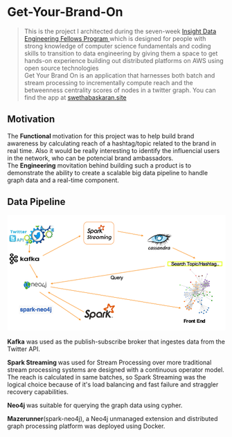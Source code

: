 # Get-Your-Brand-On
> This is the project I architected during the seven-week <a href="http://insightdataengineering.com/">Insight Data Engineering Fellows Program </a>
which is designed for people with strong knowledge of computer science fundamentals and coding skills to transition to data engineering by giving them a space to get hands-on experience building out distributed platforms on AWS using open source technologies <br/>
Get Your Brand On is an application that harnesses both batch and stream processing to incrementally compute reach and the betweenness centrality scores of nodes in a twitter graph.
You can find the app at <a href="http://swethabaskaran.site"> swethabaskaran.site</a>

## Motivation
The <b>Functional </b>motivation for this project was to help build brand awareness by calculating reach of a hashtag/topic related to the brand in real time. Also it would be really interesting to identify the influencial users in the network, who can be potencial brand ambassadors.  <br/> 
The <b>Engineering</b> movitation behind building such a product is to demonstrate the ability to create a scalable big data pipeline to handle graph data and a real-time component.

## Data Pipeline
![alt tag](https://raw.githubusercontent.com/Swebask/Get-Your-Brand-On/master/insightpipeline.png)

<b> Kafka</b> was used as the publish-subscribe broker that ingestes data from the Twitter API.

<b> Spark Streaming </b> was used for Stream Processing over more traditional stream processing systems are designed with a continuous operator model. The reach is calculated in same batches, so Spark Streaming was the logical choice because of it's load balancing and fast failure and straggler recovery capabilities.

<b> Neo4j </b>  was suitable for querying the graph data using cypher. 

<b>Mazerunner</b>(spark-neo4j), a Neo4j unmanaged extension and distributed graph processing platform was deployed using Docker.


